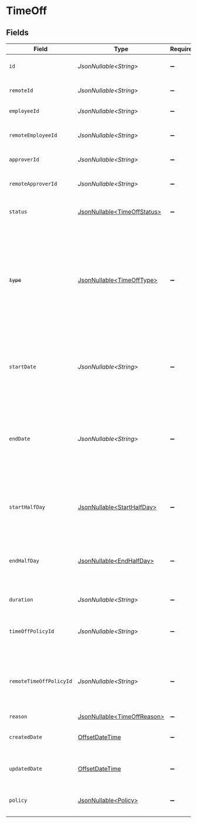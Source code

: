# TimeOff


## Fields

| Field                                                                                                                                                     | Type                                                                                                                                                      | Required                                                                                                                                                  | Description                                                                                                                                               | Example                                                                                                                                                   |
| --------------------------------------------------------------------------------------------------------------------------------------------------------- | --------------------------------------------------------------------------------------------------------------------------------------------------------- | --------------------------------------------------------------------------------------------------------------------------------------------------------- | --------------------------------------------------------------------------------------------------------------------------------------------------------- | --------------------------------------------------------------------------------------------------------------------------------------------------------- |
| `id`                                                                                                                                                      | *JsonNullable\<String>*                                                                                                                                   | :heavy_minus_sign:                                                                                                                                        | Unique identifier                                                                                                                                         | 8187e5da-dc77-475e-9949-af0f1fa4e4e3                                                                                                                      |
| `remoteId`                                                                                                                                                | *JsonNullable\<String>*                                                                                                                                   | :heavy_minus_sign:                                                                                                                                        | Provider's unique identifier                                                                                                                              | 8187e5da-dc77-475e-9949-af0f1fa4e4e3                                                                                                                      |
| `employeeId`                                                                                                                                              | *JsonNullable\<String>*                                                                                                                                   | :heavy_minus_sign:                                                                                                                                        | The employee ID                                                                                                                                           | 1687-3                                                                                                                                                    |
| `remoteEmployeeId`                                                                                                                                        | *JsonNullable\<String>*                                                                                                                                   | :heavy_minus_sign:                                                                                                                                        | Provider's unique identifier of the employee                                                                                                              | e3cb75bf-aa84-466e-a6c1-b8322b257a48                                                                                                                      |
| `approverId`                                                                                                                                              | *JsonNullable\<String>*                                                                                                                                   | :heavy_minus_sign:                                                                                                                                        | The approver ID                                                                                                                                           | 1687-4                                                                                                                                                    |
| `remoteApproverId`                                                                                                                                        | *JsonNullable\<String>*                                                                                                                                   | :heavy_minus_sign:                                                                                                                                        | Provider's unique identifier of the approver                                                                                                              | e3cb75bf-aa84-466e-a6c1-b8322b257a48                                                                                                                      |
| `status`                                                                                                                                                  | [JsonNullable\<TimeOffStatus>](../../models/components/TimeOffStatus.md)                                                                                  | :heavy_minus_sign:                                                                                                                                        | The status of the time off request                                                                                                                        |                                                                                                                                                           |
| ~~`type`~~                                                                                                                                                | [JsonNullable\<TimeOffType>](../../models/components/TimeOffType.md)                                                                                      | :heavy_minus_sign:                                                                                                                                        | : warning: ** DEPRECATED **: This will be removed in a future release, please migrate away from it as soon as possible.<br/><br/>The type of the time off request |                                                                                                                                                           |
| `startDate`                                                                                                                                               | *JsonNullable\<String>*                                                                                                                                   | :heavy_minus_sign:                                                                                                                                        | The start date of the time off request (ISO8601 date-time without timezone)                                                                               | 2021-01-01T01:01:01.000                                                                                                                                   |
| `endDate`                                                                                                                                                 | *JsonNullable\<String>*                                                                                                                                   | :heavy_minus_sign:                                                                                                                                        | Inclusive end date of the time off request (ISO8601 date-time without timezone). The time off includes this day                                           | 2021-01-01T01:01:01.000                                                                                                                                   |
| `startHalfDay`                                                                                                                                            | [JsonNullable\<StartHalfDay>](../../models/components/StartHalfDay.md)                                                                                    | :heavy_minus_sign:                                                                                                                                        | True if the start of the time off request begins half way through the day                                                                                 | true                                                                                                                                                      |
| `endHalfDay`                                                                                                                                              | [JsonNullable\<EndHalfDay>](../../models/components/EndHalfDay.md)                                                                                        | :heavy_minus_sign:                                                                                                                                        | True if the end of the time off request ends half way through the day                                                                                     | true                                                                                                                                                      |
| `duration`                                                                                                                                                | *JsonNullable\<String>*                                                                                                                                   | :heavy_minus_sign:                                                                                                                                        | The duration of the time off request                                                                                                                      | P3Y6M4DT12H30M5S                                                                                                                                          |
| `timeOffPolicyId`                                                                                                                                         | *JsonNullable\<String>*                                                                                                                                   | :heavy_minus_sign:                                                                                                                                        | The time off policy id associated with this time off request                                                                                              | cx280928933                                                                                                                                               |
| `remoteTimeOffPolicyId`                                                                                                                                   | *JsonNullable\<String>*                                                                                                                                   | :heavy_minus_sign:                                                                                                                                        | Provider's unique identifier of the time off policy id associated with this time off request                                                              | e3cb75bf-aa84-466e-a6c1-b8322b257a48                                                                                                                      |
| `reason`                                                                                                                                                  | [JsonNullable\<TimeOffReason>](../../models/components/TimeOffReason.md)                                                                                  | :heavy_minus_sign:                                                                                                                                        | N/A                                                                                                                                                       |                                                                                                                                                           |
| `createdDate`                                                                                                                                             | [OffsetDateTime](https://docs.oracle.com/javase/8/docs/api/java/time/OffsetDateTime.html)                                                                 | :heavy_minus_sign:                                                                                                                                        | The created date of the time off request                                                                                                                  | 2021-01-01T01:01:01.000Z                                                                                                                                  |
| `updatedDate`                                                                                                                                             | [OffsetDateTime](https://docs.oracle.com/javase/8/docs/api/java/time/OffsetDateTime.html)                                                                 | :heavy_minus_sign:                                                                                                                                        | The updated date of the time off request                                                                                                                  | 2021-01-01T01:01:01.000Z                                                                                                                                  |
| `policy`                                                                                                                                                  | [JsonNullable\<Policy>](../../models/components/Policy.md)                                                                                                | :heavy_minus_sign:                                                                                                                                        | The time off policy associated with Time Off                                                                                                              |                                                                                                                                                           |